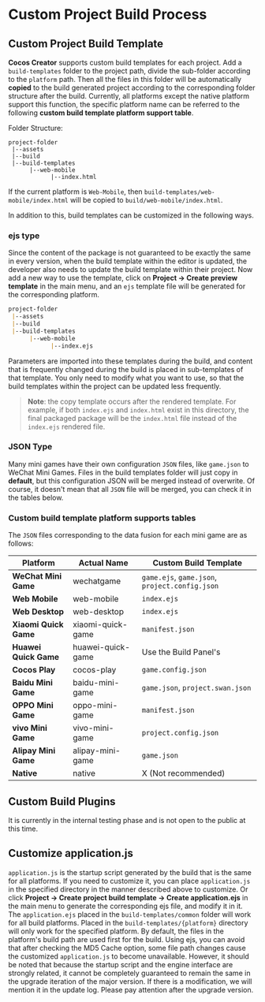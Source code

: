 # Custom Project Build Process

## Custom Project Build Template

**Cocos Creator** supports custom build templates for each project. Add a `build-templates` folder to the project path, divide the sub-folder according to the `platform` path. Then all the files in this folder will be automatically **copied** to the build generated project according to the corresponding folder structure after the build. Currently, all platforms except the native platform support this function, the specific platform name can be referred to the following **custom build template platform support table**.

Folder Structure:

```
project-folder
 |--assets
 |--build
 |--build-templates
      |--web-mobile
            |--index.html
```

If the current platform is `Web-Mobile`, then `build-templates/web-mobile/index.html` will be copied to `build/web-mobile/index.html`.

In addition to this, build templates can be customized in the following ways.

### ejs type

Since the content of the package is not guaranteed to be exactly the same in every version, when the build template within the editor is updated, the developer also needs to update the build template within their project. Now add a new way to use the template, click on **Project -> Create preview template** in the main menu, and an `ejs` template file will be generated for the corresponding platform.

```md
project-folder
 |--assets
 |--build
 |--build-templates
      |--web-mobile
            |--index.ejs
```

Parameters are imported into these templates during the build, and content that is frequently changed during the build is placed in sub-templates of that template. You only need to modify what you want to use, so that the build templates within the project can be updated less frequently.

> **Note**: the copy template occurs after the rendered template. For example, if both `index.ejs` and `index.html` exist in this directory, the final packaged package will be the `index.html` file instead of the `index.ejs` rendered file.

### JSON Type

Many mini games have their own configuration `JSON` files, like `game.json` to WeChat Mini Games. Files in the build templates folder will just copy in **default**, but this configuration JSON will be merged instead of overwrite. Of course, it doesn't mean that all `JSON` file will be merged, you can check it in the tables below.

### Custom build template platform supports tables

The `JSON` files corresponding to the data fusion for each mini game are as follows:

| Platform | Actual Name | Custom Build Template |
| -------- | ---------- | ----------- |
| **WeChat Mini Game** | wechatgame | `game.ejs`, `game.json`, `project.config.json` |
| **Web Mobile** | web-mobile | `index.ejs` |
| **Web Desktop** | web-desktop | `index.ejs` |
| **Xiaomi Quick Game** | xiaomi-quick-game | `manifest.json` |
| **Huawei Quick Game** | huawei-quick-game | Use the Build Panel's|
| **Cocos Play** | cocos-play | `game.config.json` |
| **Baidu Mini Game** | baidu-mini-game | `game.json`, `project.swan.json` |
| **OPPO Mini Game** | oppo-mini-game | `manifest.json` |
| **vivo Mini Game** | vivo-mini-game | `project.config.json` |
| **Alipay Mini Game** | alipay-mini-game | `game.json` |
| **Native** | native | X (Not recommended) |

## Custom Build Plugins

It is currently in the internal testing phase and is not open to the public at this time.

## Customize application.js

`application.js` is the startup script generated by the build that is the same for all platforms. If you need to customize it, you can place `application.js` in the specified directory in the manner described above to customize. Or click **Project -> Create project build template -> Create application.ejs** in the main menu to generate the corresponding ejs file, and modify it in it. The `application.ejs` placed in the `build-templates/common` folder will work for all build platforms. Placed in the `build-templates/{platform}` directory will only work for the specified platform. By default, the files in the platform's build path are used first for the build. Using ejs, you can avoid that after checking the MD5 Cache option, some file path changes cause the customized `application.js` to become unavailable. However, it should be noted that because the startup script and the engine interface are strongly related, it cannot be completely guaranteed to remain the same in the upgrade iteration of the major version. If there is a modification, we will mention it in the update log. Please pay attention after the upgrade version.
